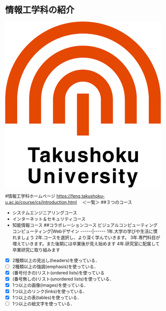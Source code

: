 # 情報工学科の紹介
<!-- Markdown記法を使って学科の紹介ページを作る -->
![logo](logo.png)
<!-- この部分<>より上<>に記述を追加して下のチェックボックスで確認する -->
#情報工学科ホームページ
 https://feng.takushoku-u.ac.jp/course/cs/introduction.html
 　＜一覧＞
##３つのコース
* システムエンジニアリングコース
* インターネット＆セキュリティコース
* 知能情報コース
##コラボレーションコース
ビジュアルコンピューティングコンピューティング|Webデザイン
------|------
1年.大学の学びや生活に慣れましょう
2年.コースを選択し、より深く学んでいきます。
3年.専門科目が増えていきます。また後期には卒業後が見え始めます
4年.研究室に配属して卒業研究に取り組みます


- [x] 2種類以上の見出し(headers)を使っている．
- [ ] 2種類以上の強調(emphasis)を使っている．
- [x] (番号付きの)リスト(ordered lists)を使っている
- [x] (番号無しの)リスト(unordered lists)を使っている．
- [x] 1つ以上の画像(images)を使っている．
- [x] 1つ以上のリンク(links)を使っている．
- [x] 1つ以上の表(tables)を使っている．
- [ ] 1つ以上の絵文字を使っている．
